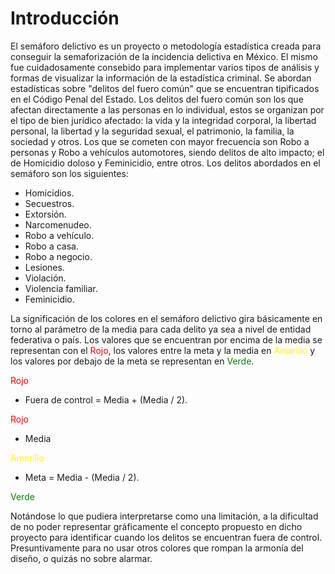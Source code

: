 # Introducción
El semáforo delictivo es un proyecto o metodología estadística creada para conseguir la semaforización de la incidencia delictiva en México. El mismo fue cuidadosamente consebido para implementar varios tipos de análisis y formas de visualizar la información de la estadística criminal.
Se abordan estadísticas sobre "delitos del fuero común" que se encuentran tipificados en el Código Penal del Estado. Los delitos del fuero común son los que afectan directamente a las personas en lo individual, estos se organizan por el tipo de bien jurídico afectado: la vida y la integridad corporal, la libertad personal, la libertad y la seguridad sexual, el patrimonio, la familia, la sociedad y otros. Los que se cometen con mayor frecuencia son Robo a personas y Robo a vehículos automotores, siendo delitos de alto impacto; el de Homicidio doloso y Feminicidio, entre otros.
Los delitos abordados en el semáforo son los siguientes:
- Homicidios.
- Secuestros.
- Extorsión.
- Narcomenudeo.
- Robo a vehículo.
- Robo a casa.
- Robo a negocio.
- Lesiones.
- Violación.
- Violencia familiar.
- Feminicidio.

La significación de los colores en el semáforo delictivo gira básicamente en torno al parámetro de la media para cada delito ya sea a nivel de entidad federativa o país.
Los valores que se encuentran por encima de la media se representan con el <font color='red'>Rojo</font>, los valores entre la meta y la media en <span style="color:yellow">Amarillo</span> y los valores por debajo de la meta se representan en <span style="color:green">Verde</span>.

<font color='red'>Rojo</font>

* Fuera de control = Media + (Media / 2).

<font color='red'>Rojo</font>

* Media

<span style="color:yellow">Amarillo</span>

* Meta = Media - (Media / 2).

<span style="color:green">Verde</span>

Notándose lo que pudiera interpretarse como una limitación, a la dificultad de no poder representar gráficamente el concepto propuesto en dicho proyecto para identificar cuando los delitos se encuentran fuera de control. Presuntivamente para no usar otros colores que rompan la armonía del diseño, o quizás no sobre alarmar.